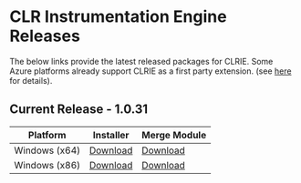 # CLR Instrumentation Engine Releases

The below links provide the latest released packages for CLRIE. Some Azure platforms already support CLRIE as a first party extension. (see [here](scenarios/azure.md) for details).

## Current Release - 1.0.31

|Platform|Installer|Merge Module|
|-|-|-|
|Windows (x64)|[Download](https://aka.ms/clrie/release/1.0.31/instrumentationengine.installer_x64.1.0.31.msi)|[Download](https://aka.ms/clrie/release/1.0.31/instrumentationengine.module_x64.1.0.31.msm)
|Windows (x86)|[Download](https://aka.ms/clrie/release/1.0.31/instrumentationengine.installer_x86.1.0.31.msi)|[Download](https://aka.ms/clrie/release/1.0.31/instrumentationengine.module_x86.1.0.31.msm)